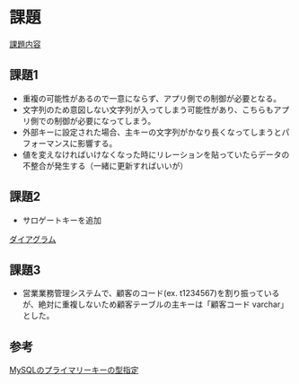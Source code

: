 # 課題

[課題内容](https://airtable.com/appPxhCPFYGqqN9YU/tblVlFr2q4lIqDKYc/viwX8r6DpCRp80swL/recCiBp81yj2hVyot?blocks=hide)

## 課題1

- 重複の可能性があるので一意にならず、アプリ側での制御が必要となる。
- 文字列のため意図しない文字列が入ってしまう可能性があり、こちらもアプリ側での制御が必要になってしまう。
- 外部キーに設定された場合、主キーの文字列がかなり長くなってしまうとパフォーマンスに影響する。
- 値を変えなければいけなくなった時にリレーションを貼っていたらデータの不整合が発生する（一緒に更新すればいいが）

## 課題2

- サロゲートキーを追加

[ダイアグラム](https://dbdiagram.io/d/61c7fc853205b45b73cc9a72)


## 課題3

- 営業業務管理システムで、顧客のコード(ex. t1234567)を割り振っているが、絶対に重複しないため顧客テーブルの主キーは「顧客コード varchar」とした。

## 参考

[MySQLのプライマリーキーの型指定](https://qiita.com/nkriskeeic/items/3f22c1ebe0dfb5232d9d)